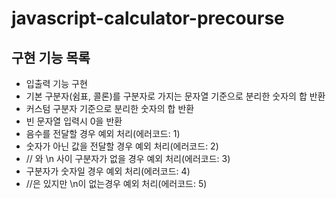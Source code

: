 # javascript-calculator-precourse

## 구현 기능 목록
- 입출력 기능 구현
- 기본 구분자(쉼표, 콜론)를 구분자로 가지는 문자열 기준으로 분리한 숫자의 합 반환
- 커스텀 구분자 기준으로 분리한 숫자의 합 반환
- 빈 문자열 입력시 0을 반환
- 음수를 전달할 경우 예외 처리(에러코드: 1)
- 숫자가 아닌 값을 전달할 경우 예외 처리(에러코드: 2)
- // 와 \n 사이 구분자가 없을 경우 예외 처리(에러코드: 3)
- 구분자가 숫자일 경우 예외 처리(에러코드: 4)
- //은 있지만 \n이 없는경우 예외 처리(에러코드: 5)